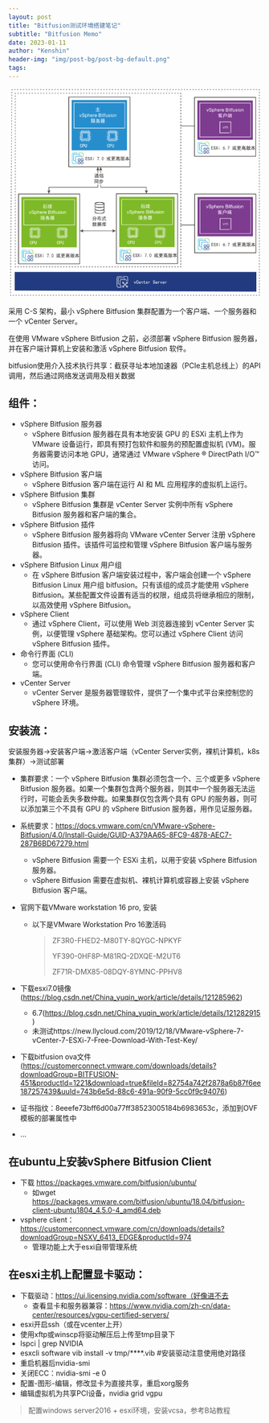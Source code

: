 ```yaml
---
layout: post
title: "Bitfusion测试环境搭建笔记"
subtitle: "Bitfusion Memo"
date: 2023-01-11
author: "Kenshin"
header-img: "img/post-bg/post-bg-default.png"
tags: 
---
```


![bitfusion集群](/img/in-post/cs_learning/2023-01-11-bitfusion-cluster.png)

采用 C-S 架构，最小 vSphere Bitfusion 集群配置为一个客户端、一个服务器和一个 vCenter Server。

在使用 VMware vSphere Bitfusion 之前，必须部署 vSphere Bitfusion 服务器，并在客户端计算机上安装和激活 vSphere Bitfusion 软件。

bitfusion使用介入技术执行共享：截获寻址本地加速器（PCIe主机总线上）的API调用，然后通过网络发送调用及相关数据

## 组件：
- vSphere Bitfusion 服务器
  - vSphere Bitfusion 服务器在具有本地安装 GPU 的 ESXi 主机上作为 VMware 设备运行，即具有预打包软件和服务的预配置虚拟机 (VM)。服务器需要访问本地 GPU，通常通过 VMware vSphere ® DirectPath I/O™ 访问。
- vSphere Bitfusion 客户端
  - vSphere Bitfusion 客户端在运行 AI 和 ML 应用程序的虚拟机上运行。
- vSphere Bitfusion 集群
  - vSphere Bitfusion 集群是 vCenter Server 实例中所有 vSphere Bitfusion 服务器和客户端的集合。
- vSphere Bitfusion 插件
  - vSphere Bitfusion 服务器将向 VMware vCenter Server 注册 vSphere Bitfusion 插件。该插件可监控和管理 vSphere Bitfusion 客户端与服务器。
- vSphere Bitfusion Linux 用户组
  - 在 vSphere Bitfusion 客户端安装过程中，客户端会创建一个 vSphere Bitfusion Linux 用户组 bitfusion。只有该组的成员才能使用 vSphere Bitfusion。某些配置文件设置有适当的权限，组成员将继承相应的限制，以高效使用 vSphere Bitfusion。
- vSphere Client
  - 通过 vSphere Client，可以使用 Web 浏览器连接到 vCenter Server 实例，以便管理 vSphere 基础架构。您可以通过 vSphere Client 访问 vSphere Bitfusion 插件。
- 命令行界面 (CLI)
  - 您可以使用命令行界面 (CLI) 命令管理 vSphere Bitfusion 服务器和客户端。
- vCenter Server
  - vCenter Server 是服务器管理软件，提供了一个集中式平台来控制您的 vSphere 环境。


## 安装流：

安装服务器→安装客户端→激活客户端（vCenter Server实例，裸机计算机，k8s集群）→测试部署

- 集群要求：一个 vSphere Bitfusion 集群必须包含一个、三个或更多 vSphere Bitfusion 服务器。如果一个集群包含两个服务器，则其中一个服务器无法运行时，可能会丢失多数仲裁。如果集群仅包含两个具有 GPU 的服务器，则可以添加第三个不具有 GPU 的 vSphere Bitfusion 服务器，用作见证服务器。
- 系统要求：https://docs.vmware.com/cn/VMware-vSphere-Bitfusion/4.0/Install-Guide/GUID-A379AA65-8FC9-4878-AEC7-287B6BD67279.html
  - vSphere Bitfusion 需要一个 ESXi 主机，以用于安装 vSphere Bitfusion 服务器。
  - vSphere Bitfusion 需要在虚拟机、裸机计算机或容器上安装 vSphere Bitfusion 客户端。

- 官网下载VMware workstation 16 pro, 安装
  - 以下是VMware Workstation Pro 16激活码
    > ZF3R0-FHED2-M80TY-8QYGC-NPKYF
    > 
    > YF390-0HF8P-M81RQ-2DXQE-M2UT6
    >
    > ZF71R-DMX85-08DQY-8YMNC-PPHV8

- 下载esxi7.0镜像(https://blog.csdn.net/China_yuqin_work/article/details/121285962)
  - 6.7(https://blog.csdn.net/China_yuqin_work/article/details/121282915)
  - 未测试https://new.llycloud.com/2019/12/18/VMware-vSphere-7-vCenter-7-ESXi-7-Free-Download-With-Test-Key/
- 下载bitfusion ova文件(https://customerconnect.vmware.com/downloads/details?downloadGroup=BITFUSION-451&productId=1221&download=true&fileId=82754a742f2878a6b87f6ee187257439&uuId=743b6e5d-88c6-491a-90f9-5cc0f9c94076)
- 证书指纹：8eeefe73bff6d00a77ff38523005184b6983653c，添加到OVF模板的部署属性中
- ...

## 在ubuntu上安装vSphere Bitfusion Client

- 下载 https://packages.vmware.com/bitfusion/ubuntu/
  - 如wget https://packages.vmware.com/bitfusion/ubuntu/18.04/bitfusion-client-ubuntu1804_4.5.0-4_amd64.deb
- vsphere client：https://customerconnect.vmware.com/cn/downloads/details?downloadGroup=NSXV_6413_EDGE&productId=974
  - 管理功能上大于esxi自带管理系统


## 在esxi主机上配置显卡驱动：

- 下载驱动：https://ui.licensing.nvidia.com/software（好像进不去
  - 查看显卡和服务器兼容：https://www.nvidia.com/zh-cn/data-center/resources/vgpu-certified-servers/
- esxi开启ssh（或在vcenter上开）
- 使用xftp或winscp将驱动解压后上传至tmp目录下
- lspci | grep NVIDIA
- esxcli software vib install -v tmp/****.vib #安装驱动注意使用绝对路径
- 重启机器后nvidia-smi
- 关闭ECC：nvidia-smi -e 0
- 配置-图形-编辑，修改显卡为直接共享，重启xorg服务
- 编辑虚拟机为共享PCI设备，nvidia grid vgpu

> 配置windows server2016 + esxi环境，安装vcsa，参考B站教程